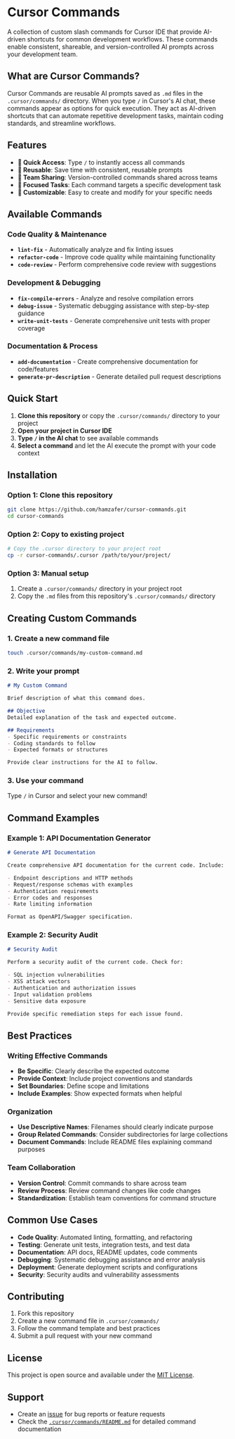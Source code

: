 # Cursor Commands

A collection of custom slash commands for Cursor IDE that provide AI-driven shortcuts for common development workflows. These commands enable consistent, shareable, and version-controlled AI prompts across your development team.

## What are Cursor Commands?

Cursor Commands are reusable AI prompts saved as `.md` files in the `.cursor/commands/` directory. When you type `/` in Cursor's AI chat, these commands appear as options for quick execution. They act as AI-driven shortcuts that can automate repetitive development tasks, maintain coding standards, and streamline workflows.

## Features

- **🚀 Quick Access**: Type `/` to instantly access all commands
- **🔄 Reusable**: Save time with consistent, reusable prompts
- **👥 Team Sharing**: Version-controlled commands shared across teams
- **🎯 Focused Tasks**: Each command targets a specific development task
- **📝 Customizable**: Easy to create and modify for your specific needs

## Available Commands

### Code Quality & Maintenance
- **`lint-fix`** - Automatically analyze and fix linting issues
- **`refactor-code`** - Improve code quality while maintaining functionality
- **`code-review`** - Perform comprehensive code review with suggestions

### Development & Debugging
- **`fix-compile-errors`** - Analyze and resolve compilation errors
- **`debug-issue`** - Systematic debugging assistance with step-by-step guidance
- **`write-unit-tests`** - Generate comprehensive unit tests with proper coverage

### Documentation & Process
- **`add-documentation`** - Create comprehensive documentation for code/features
- **`generate-pr-description`** - Generate detailed pull request descriptions

## Quick Start

1. **Clone this repository** or copy the `.cursor/commands/` directory to your project
2. **Open your project in Cursor IDE**
3. **Type `/` in the AI chat** to see available commands
4. **Select a command** and let the AI execute the prompt with your code context

## Installation

### Option 1: Clone this repository
```bash
git clone https://github.com/hamzafer/cursor-commands.git
cd cursor-commands
```

### Option 2: Copy to existing project
```bash
# Copy the .cursor directory to your project root
cp -r cursor-commands/.cursor /path/to/your/project/
```

### Option 3: Manual setup
1. Create a `.cursor/commands/` directory in your project root
2. Copy the `.md` files from this repository's `.cursor/commands/` directory

## Creating Custom Commands

### 1. Create a new command file
```bash
touch .cursor/commands/my-custom-command.md
```

### 2. Write your prompt
```markdown
# My Custom Command

Brief description of what this command does.

## Objective
Detailed explanation of the task and expected outcome.

## Requirements
- Specific requirements or constraints
- Coding standards to follow
- Expected formats or structures

Provide clear instructions for the AI to follow.
```

### 3. Use your command
Type `/` in Cursor and select your new command!

## Command Examples

### Example 1: API Documentation Generator
```markdown
# Generate API Documentation

Create comprehensive API documentation for the current code. Include:

- Endpoint descriptions and HTTP methods
- Request/response schemas with examples
- Authentication requirements
- Error codes and responses
- Rate limiting information

Format as OpenAPI/Swagger specification.
```

### Example 2: Security Audit
```markdown
# Security Audit

Perform a security audit of the current code. Check for:

- SQL injection vulnerabilities
- XSS attack vectors
- Authentication and authorization issues
- Input validation problems
- Sensitive data exposure

Provide specific remediation steps for each issue found.
```

## Best Practices

### Writing Effective Commands
- **Be Specific**: Clearly describe the expected outcome
- **Provide Context**: Include project conventions and standards
- **Set Boundaries**: Define scope and limitations
- **Include Examples**: Show expected formats when helpful

### Organization
- **Use Descriptive Names**: Filenames should clearly indicate purpose
- **Group Related Commands**: Consider subdirectories for large collections
- **Document Commands**: Include README files explaining command purposes

### Team Collaboration
- **Version Control**: Commit commands to share across team
- **Review Process**: Review command changes like code changes
- **Standardization**: Establish team conventions for command structure

## Common Use Cases

- **Code Quality**: Automated linting, formatting, and refactoring
- **Testing**: Generate unit tests, integration tests, and test data
- **Documentation**: API docs, README updates, code comments
- **Debugging**: Systematic debugging assistance and error analysis
- **Deployment**: Generate deployment scripts and configurations
- **Security**: Security audits and vulnerability assessments

## Contributing

1. Fork this repository
2. Create a new command file in `.cursor/commands/`
3. Follow the command template and best practices
4. Submit a pull request with your new command

## License

This project is open source and available under the [MIT License](LICENSE).

## Support

- Create an [issue](https://github.com/hamzafer/cursor-commands/issues) for bug reports or feature requests
- Check the [`.cursor/commands/README.md`](.cursor/commands/README.md) for detailed command documentation